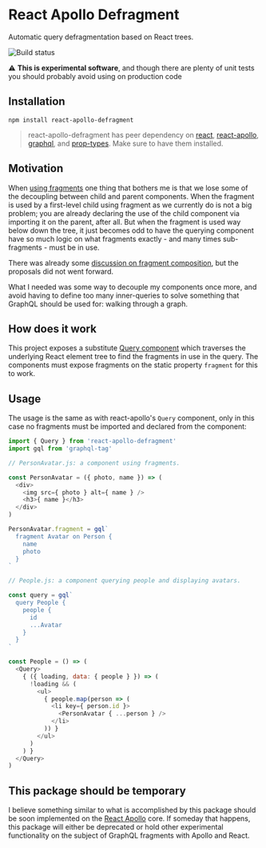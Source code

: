 # React Apollo Defragment

Automatic query defragmentation based on React trees.

![Build status](https://travis-ci.org/lucasconstantino/react-apollo-defragment.svg?branch=master)

:warning: **This is experimental software**, and though there are plenty of unit tests you should probably avoid using on production code

## Installation

```
npm install react-apollo-defragment
```

> react-apollo-defragment has peer dependency on [react](https://github.com/facebook/react), [react-apollo](https://github.com/apollographql/react-apollo), [graphql](https://github.com/graphql/graphql-js), and [prop-types](https://github.com/facebook/prop-types). Make sure to have them installed.

## Motivation

When [using fragments](https://www.apollographql.com/docs/react/features/fragments.html) one thing that bothers me is that we lose some of the decoupling between child and parent components. When the fragment is used by a first-level child using fragment as we currently do is not a big problem; you are already declaring the use of the child component via importing it on the parent, after all. But when the fragment is used way below down the tree, it just becomes odd to have the querying component have so much logic on what fragments exactly - and many times sub-fragments - must be in use.

There was already some [discussion on fragment composition](https://github.com/apollographql/react-apollo/issues/140), but the proposals did not went forward.

What I needed was some way to decouple my components once more, and avoid having to define too many inner-queries to solve something that GraphQL should be used for: walking through a graph.

## How does it work

This project exposes a substitute [Query component](https://github.com/apollographql/react-apollo/releases/tag/v2.1.0-beta.0) which traverses the underlying React element tree to find the fragments in use in the query. The components must expose fragments on the static property `fragment` for this to work.

## Usage

The usage is the same as with react-apollo's `Query` component, only in this case no fragments must be imported and declared from the component:

```js
import { Query } from 'react-apollo-defragment'
import gql from 'graphql-tag'

// PersonAvatar.js: a component using fragments.

const PersonAvatar = ({ photo, name }) => (
  <div>
    <img src={ photo } alt={ name } />
    <h3>{ name }</h3>
  </div>
)

PersonAvatar.fragment = gql`
  fragment Avatar on Person {
    name
    photo
  }
`

// People.js: a component querying people and displaying avatars.

const query = gql`
  query People {
    people {
      id
      ...Avatar
    }
  }
`

const People = () => (
  <Query>
    { ({ loading, data: { people } }) => (
      !loading && (
        <ul>
          { people.map(person => (
            <li key={ person.id }>
              <PersonAvatar { ...person } />
            </li>
          )) }
        </ul>
      )
    ) }
  </Query>
)
```

## This package should be temporary

I believe something similar to what is accomplished by this package should be soon implemented on the [React Apollo](https://github.com/apollographql/react-apollo) core. If someday that happens, this package will either be deprecated or hold other experimental functionality on the subject of GraphQL fragments with Apollo and React.
